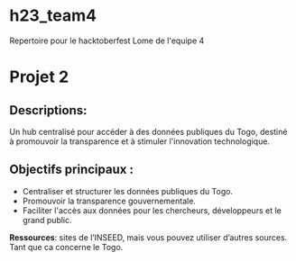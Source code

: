 # h23_team4
 Repertoire pour le hacktoberfest Lome de l'equipe 4

# Projet 2
## Descriptions:
Un hub centralisé pour accéder à des données publiques du Togo, destiné à promouvoir la transparence et à stimuler l'innovation technologique.
## Objectifs principaux :
- Centraliser et structurer les données publiques du Togo.
- Promouvoir la transparence gouvernementale.
- Faciliter l'accès aux données pour les chercheurs, développeurs et le grand public.

**Ressources**: sites de l’INSEED, mais vous pouvez utiliser d’autres sources. Tant que ca concerne le Togo.
